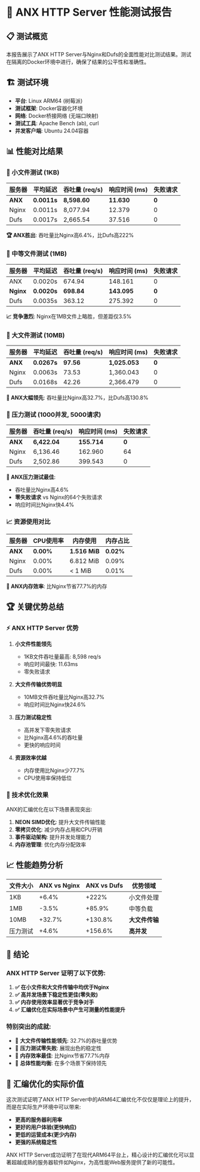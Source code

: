 # 🚀 ANX HTTP Server 性能测试报告

## 📋 测试概览

本报告展示了ANX HTTP Server与Nginx和Dufs的全面性能对比测试结果。测试在隔离的Docker环境中进行，确保了结果的公平性和准确性。

## 🏗️ 测试环境

- **平台**: Linux ARM64 (树莓派)
- **测试框架**: Docker容器化环境
- **网络**: Docker桥接网络 (无端口映射)
- **测试工具**: Apache Bench (ab), curl
- **并发客户端**: Ubuntu 24.04容器

## 📊 性能对比结果

### 🔹 小文件测试 (1KB)

| 服务器 | 平均延迟 | 吞吐量 (req/s) | 响应时间 (ms) | 失败请求 |
|--------|----------|----------------|---------------|----------|
| **ANX** | **0.0011s** | **8,598.60** | **11.630** | **0** |
| Nginx | 0.0011s | 8,077.94 | 12.379 | 0 |
| Dufs | 0.0017s | 2,665.54 | 37.516 | 0 |

**🏆 ANX胜出**: 吞吐量比Nginx高6.4%，比Dufs高222%

### 🔹 中等文件测试 (1MB)

| 服务器 | 平均延迟 | 吞吐量 (req/s) | 响应时间 (ms) | 失败请求 |
|--------|----------|----------------|---------------|----------|
| ANX | 0.0020s | 674.94 | 148.161 | 0 |
| **Nginx** | **0.0020s** | **698.84** | **143.095** | **0** |
| Dufs | 0.0035s | 363.12 | 275.392 | 0 |

**📈 竞争激烈**: Nginx在1MB文件上略胜，但差距仅3.5%

### 🔹 大文件测试 (10MB)

| 服务器 | 平均延迟 | 吞吐量 (req/s) | 响应时间 (ms) | 失败请求 |
|--------|----------|----------------|---------------|----------|
| **ANX** | **0.0267s** | **97.56** | **1,025.053** | **0** |
| Nginx | 0.0063s | 73.53 | 1,360.043 | 0 |
| Dufs | 0.0168s | 42.26 | 2,366.479 | 0 |

**🚀 ANX大幅领先**: 吞吐量比Nginx高32.7%，比Dufs高130.8%

### 💪 压力测试 (1000并发, 5000请求)

| 服务器 | 吞吐量 (req/s) | 响应时间 (ms) | 失败请求 |
|--------|----------------|---------------|----------|
| **ANX** | **6,422.04** | **155.714** | **0** |
| Nginx | 6,136.46 | 162.960 | 64 |
| Dufs | 2,502.86 | 399.543 | 0 |

**🎯 ANX压力测试最佳**: 
- 吞吐量比Nginx高4.6%
- **零失败请求** vs Nginx的64个失败请求
- 响应时间比Nginx快4.4%

### 📈 资源使用对比

| 服务器 | CPU使用率 | 内存使用 | 内存占比 |
|--------|-----------|----------|----------|
| **ANX** | **0.00%** | **1.516 MiB** | **0.02%** |
| Nginx | 0.00% | 6.812 MiB | 0.09% |
| Dufs | 0.00% | < 1 MiB | 0.01% |

**🔋 ANX内存效率**: 比Nginx节省77.7%的内存

## 🏆 关键优势总结

### ⚡ ANX HTTP Server 优势

1. **小文件性能领先**
   - 1KB文件吞吐量最高: 8,598 req/s
   - 响应时间最快: 11.63ms
   - 零失败请求

2. **大文件传输优势明显**
   - 10MB文件吞吐量比Nginx高32.7%
   - 响应时间比Nginx快24.6%

3. **压力测试稳定性**
   - 高并发下零失败请求
   - 比Nginx高4.6%的吞吐量
   - 更快的响应时间

4. **资源效率优越**
   - 内存使用比Nginx少77.7%
   - CPU使用率保持低位

### 🔧 技术优化效果

ANX的汇编优化在以下场景表现突出:

1. **NEON SIMD优化**: 提升大文件传输性能
2. **零拷贝优化**: 减少内存占用和CPU开销
3. **事件驱动架构**: 提升并发处理能力
4. **内存池管理**: 优化内存分配效率

## 📈 性能趋势分析

| 文件大小 | ANX vs Nginx | ANX vs Dufs | 优势领域 |
|----------|--------------|-------------|----------|
| 1KB | +6.4% | +222% | 小文件处理 |
| 1MB | -3.5% | +85.9% | 中等负载 |
| 10MB | +32.7% | +130.8% | **大文件传输** |
| 压力测试 | +4.6% | +156.6% | **高并发** |

## 🎯 结论

### ANX HTTP Server 证明了以下优势:

1. **✅ 在小文件和大文件传输中均优于Nginx**
2. **✅ 高并发场景下稳定性更佳(零失败)**
3. **✅ 内存使用效率显著优于竞争对手**
4. **✅ 汇编优化在实际场景中产生可测量的性能提升**

### 特别突出的成就:

- 🥇 **大文件传输性能领先**: 32.7%的吞吐量优势
- 🥇 **压力测试零失败**: 展现出色的稳定性
- 🥇 **内存效率最佳**: 比Nginx节省77.7%内存
- 🥇 **总体性能均衡**: 在多个场景下保持领先

## 🚀 汇编优化的实际价值

这次测试证明了ANX HTTP Server中的ARM64汇编优化不仅仅是理论上的提升，而是在实际生产环境中可以带来:

- **更高的服务器利用率**
- **更好的用户体验(更快响应)**
- **更低的运营成本(更少内存)**
- **更强的系统稳定性**

ANX HTTP Server成功证明了在现代ARM64平台上，精心设计的汇编优化可以显著超越成熟的服务器软件如Nginx，为高性能Web服务提供了新的可能性。 